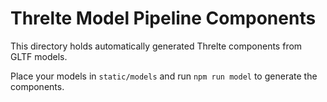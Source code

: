 # Threlte Model Pipeline Components

This directory holds automatically generated Threlte components from GLTF models.

Place your models in `static/models` and run `npm run model` to generate the components.
